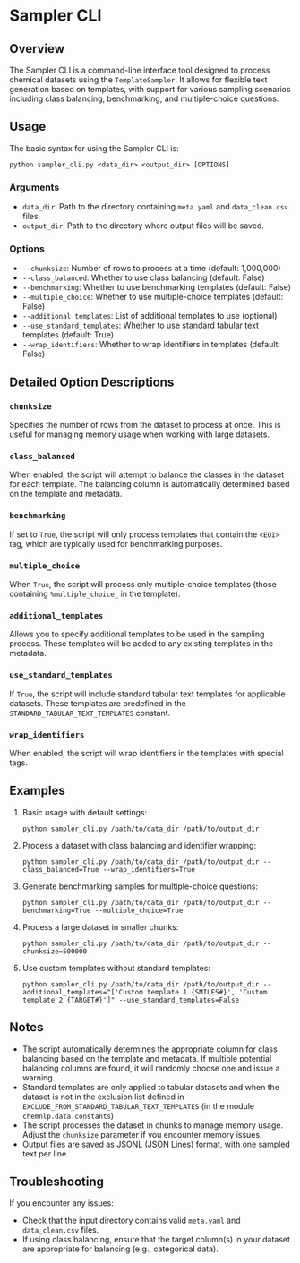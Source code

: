 # Sampler CLI

## Overview

The Sampler CLI is a command-line interface tool designed to process chemical datasets using the `TemplateSampler`. It allows for flexible text generation based on templates, with support for various sampling scenarios including class balancing, benchmarking, and multiple-choice questions.

## Usage

The basic syntax for using the Sampler CLI is:

```
python sampler_cli.py <data_dir> <output_dir> [OPTIONS]
```

### Arguments

- `data_dir`: Path to the directory containing `meta.yaml` and `data_clean.csv` files.
- `output_dir`: Path to the directory where output files will be saved.

### Options

- `--chunksize`: Number of rows to process at a time (default: 1,000,000)
- `--class_balanced`: Whether to use class balancing (default: False)
- `--benchmarking`: Whether to use benchmarking templates (default: False)
- `--multiple_choice`: Whether to use multiple-choice templates (default: False)
- `--additional_templates`: List of additional templates to use (optional)
- `--use_standard_templates`: Whether to use standard tabular text templates (default: True)
- `--wrap_identifiers`: Whether to wrap identifiers in templates (default: False)

## Detailed Option Descriptions

### `chunksize`

Specifies the number of rows from the dataset to process at once. This is useful for managing memory usage when working with large datasets.

### `class_balanced`

When enabled, the script will attempt to balance the classes in the dataset for each template. The balancing column is automatically determined based on the template and metadata.

### `benchmarking`

If set to `True`, the script will only process templates that contain the `<EOI>` tag, which are typically used for benchmarking purposes.

### `multiple_choice`

When `True`, the script will process only multiple-choice templates (those containing `%multiple_choice_` in the template).

### `additional_templates`

Allows you to specify additional templates to be used in the sampling process. These templates will be added to any existing templates in the metadata.

### `use_standard_templates`

If `True`, the script will include standard tabular text templates for applicable datasets. These templates are predefined in the `STANDARD_TABULAR_TEXT_TEMPLATES` constant.

### `wrap_identifiers`

When enabled, the script will wrap identifiers in the templates with special tags.

## Examples

1. Basic usage with default settings:

   ```
   python sampler_cli.py /path/to/data_dir /path/to/output_dir
   ```

2. Process a dataset with class balancing and identifier wrapping:

   ```
   python sampler_cli.py /path/to/data_dir /path/to/output_dir --class_balanced=True --wrap_identifiers=True
   ```

3. Generate benchmarking samples for multiple-choice questions:

   ```
   python sampler_cli.py /path/to/data_dir /path/to/output_dir --benchmarking=True --multiple_choice=True
   ```

4. Process a large dataset in smaller chunks:

   ```
   python sampler_cli.py /path/to/data_dir /path/to/output_dir --chunksize=500000
   ```

5. Use custom templates without standard templates:
   ```
   python sampler_cli.py /path/to/data_dir /path/to/output_dir --additional_templates="['Custom template 1 {SMILES#}', 'Custom template 2 {TARGET#}']" --use_standard_templates=False
   ```

## Notes

- The script automatically determines the appropriate column for class balancing based on the template and metadata. If multiple potential balancing columns are found, it will randomly choose one and issue a warning.
- Standard templates are only applied to tabular datasets and when the dataset is not in the exclusion list defined in `EXCLUDE_FROM_STANDARD_TABULAR_TEXT_TEMPLATES` (in the module `chemnlp.data.constants`)
- The script processes the dataset in chunks to manage memory usage. Adjust the `chunksize` parameter if you encounter memory issues.
- Output files are saved as JSONL (JSON Lines) format, with one sampled text per line.

## Troubleshooting

If you encounter any issues:

- Check that the input directory contains valid `meta.yaml` and `data_clean.csv` files.
- If using class balancing, ensure that the target column(s) in your dataset are appropriate for balancing (e.g., categorical data).
